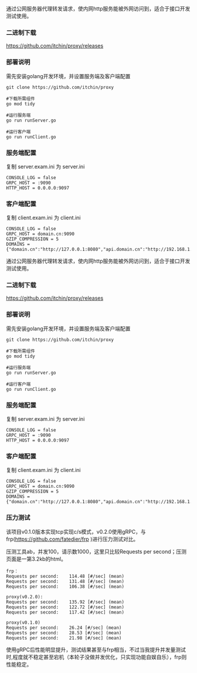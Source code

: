 通过公网服务器代理转发请求，使内网http服务能被外网访问到，适合于接口开发测试使用。


### 二进制下载

https://github.com/itchin/proxy/releases


### 部署说明

需先安装golang开发环境，并设置服务端及客户端配置

```
git clone https://github.com/itchin/proxy

#下载所需组件
go mod tidy

#运行服务端
go run runServer.go

#运行客户端
go run runClient.go
```

### 服务端配置

复制 server.exam.ini 为 server.ini

```
CONSOLE_LOG = false
GRPC_HOST = :9090
HTTP_HOST = 0.0.0.0:9097
```

### 客户端配置

复制 client.exam.ini 为 client.ini

```
CONSOLE_LOG = false
GRPC_HOST = domain.cn:9090
GZIP_COMPRESSION = 5
DOMAINS = {"domain.cn":"http://127.0.0.1:8080","api.domain.cn":"http://192.168.1.100"}
```

通过公网服务器代理转发请求，使内网http服务能被外网访问到，适合于接口开发测试使用。


### 二进制下载

https://github.com/itchin/proxy/releases


### 部署说明

需先安装golang开发环境，并设置服务端及客户端配置

```
git clone https://github.com/itchin/proxy

#下载所需组件
go mod tidy

#运行服务端
go run runServer.go

#运行客户端
go run runClient.go
```

### 服务端配置

复制 server.exam.ini 为 server.ini

```
CONSOLE_LOG = false
GRPC_HOST = :9090
HTTP_HOST = 0.0.0.0:9097
```

### 客户端配置

复制 client.exam.ini 为 client.ini

```
CONSOLE_LOG = false
GRPC_HOST = domain.cn:9090
GZIP_COMPRESSION = 5
DOMAINS = {"domain.cn":"http://127.0.0.1:8080","api.domain.cn":"http://192.168.1.100"}
```

### 压力测试
该项目v0.1.0版本实现tcp实现c/s模式，v0.2.0使用gRPC，与frp(https://github.com/fatedier/frp )进行压力测试对比。

压测工具ab，并发100，请示数1000，这里只比较Requests per second；压测页面是一第3.2kb的html。

```
frp：
Requests per second:    114.48 [#/sec] (mean)
Requests per second:    131.48 [#/sec] (mean)
Requests per second:    106.38 [#/sec] (mean)

proxy(v0.2.0):
Requests per second:    135.92 [#/sec] (mean)
Requests per second:    122.72 [#/sec] (mean)
Requests per second:    117.42 [#/sec] (mean)

proxy(v0.1.0)
Requests per second:    26.24 [#/sec] (mean)
Requests per second:    28.53 [#/sec] (mean)
Requests per second:    21.98 [#/sec] (mean)
```
使用gRPC后性能明显提升，测试结果甚至与frp相当，不过当我提升并发量测试时,程度就不稳定甚至宕机（本轮子没做并发优化，只实现功能自娱自乐），frp则性能稳定。
